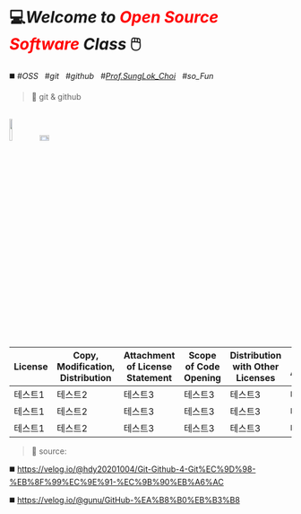 # 💻*Welcome to <span style="color:red">Open Source Software</span> Class* 🖱️
◼️  #_OSS_ &nbsp; #_git_ &nbsp; #_github_ &nbsp; #_<u>Prof.SungLok_Choi</u>_ &nbsp; #_so_Fun_



>🧰 git & github

<br/> <img src= "https://user-images.githubusercontent.com/83863024/190065190-7b61dc7e-f09c-46ca-84e1-184bac152496.png" width=10% height=10%>
<img src= "https://user-images.githubusercontent.com/83863024/190071770-73ad58c7-4371-4037-9b4e-4511eab39f78.png" width=18% height=5%>


|License|Copy, Modification, Distribution|Attachment of License Statement|Scope of Code Opening|Distribution with Other Licenses|Notice of Amendments|
|------|---|---|---|---|---|
|테스트1|테스트2|테스트3|테스트3|테스트3|테스트3|
|테스트1|테스트2|테스트3|테스트3|테스트3|테스트3|
|테스트1|테스트2|테스트3|테스트3|테스트3|테스트3|

>📁 source: 

◼️ https://velog.io/@hdy20201004/Git-Github-4-Git%EC%9D%98-%EB%8F%99%EC%9E%91-%EC%9B%90%EB%A6%AC

◼️ https://velog.io/@gunu/GitHub-%EA%B8%B0%EB%B3%B8



<!--
**seol731/seol731** is a ✨ _special_ ✨ repository because its `README.md` (this file) appears on your GitHub profile.

Here are some ideas to get you started:

- 🔭 I’m currently working on ...
- 🌱 I’m currently learning ...
- 👯 I’m looking to collaborate on ...
- 🤔 I’m looking for help with ...
- 💬 Ask me about ...
- 📫 How to reach me: ...
- 😄 Pronouns: ...
- ⚡ Fun fact: ...
-->
